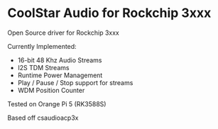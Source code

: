 # CoolStar Audio for Rockchip 3xxx

Open Source driver for Rockchip 3xxx

Currently Implemented:

* 16-bit 48 Khz Audio Streams
* I2S TDM Streams
* Runtime Power Management
* Play / Pause / Stop support for streams
* WDM Position Counter

Tested on Orange Pi 5 (RK3588S)

Based off csaudioacp3x
